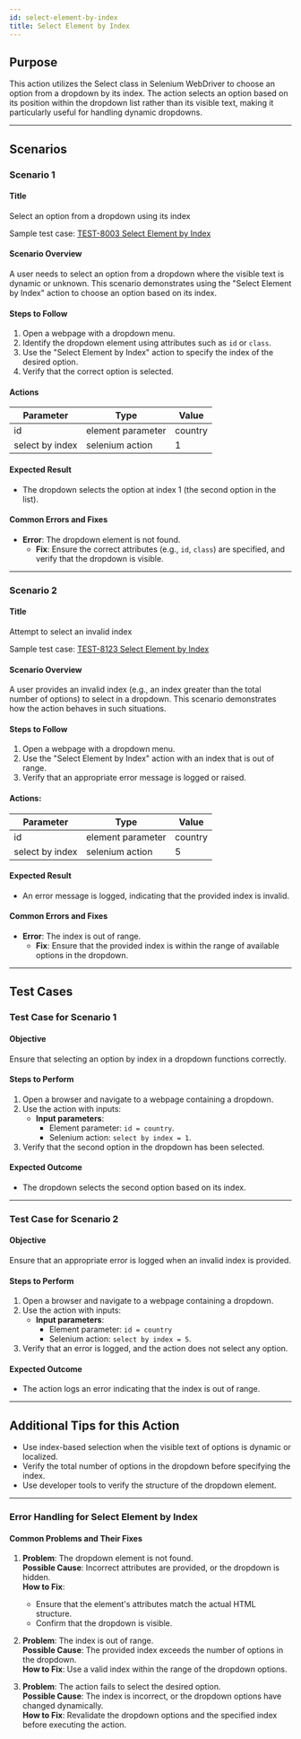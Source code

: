 ```yaml
---
id: select-element-by-index
title: Select Element by Index
---
```


## Purpose
This action utilizes the Select class in Selenium WebDriver to choose an option from a dropdown by its index. The action selects an option based on its position within the dropdown list rather than its visible text, making it particularly useful for handling dynamic dropdowns.

---

## Scenarios

### Scenario 1

#### Title
Select an option from a dropdown using its index  

Sample test case: [TEST-8003 Select Element by Index](https://zeuz.zeuz.ai/Home/ManageTestCases/Edit/TEST-8003/)

#### Scenario Overview
A user needs to select an option from a dropdown where the visible text is dynamic or unknown. This scenario demonstrates using the "Select Element by Index" action to choose an option based on its index.

#### Steps to Follow
1. Open a webpage with a dropdown menu.
2. Identify the dropdown element using attributes such as `id` or `class`.
3. Use the "Select Element by Index" action to specify the index of the desired option.
4. Verify that the correct option is selected.

#### Actions

| Parameter        | Type               | Value     |
|------------------|--------------------|-----------|
| id               | element parameter  | country   |
| select by index  | selenium action    | 1         |

#### Expected Result
- The dropdown selects the option at index 1 (the second option in the list).

#### Common Errors and Fixes
- **Error**: The dropdown element is not found.
  - **Fix**: Ensure the correct attributes (e.g., `id`, `class`) are specified, and verify that the dropdown is visible.

---

### Scenario 2

#### Title
Attempt to select an invalid index  

Sample test case: [TEST-8123 Select Element by Index](https://zeuz.zeuz.ai/Home/ManageTestCases/Edit/TEST-8123/)

#### Scenario Overview
A user provides an invalid index (e.g., an index greater than the total number of options) to select in a dropdown. This scenario demonstrates how the action behaves in such situations.

#### Steps to Follow
1. Open a webpage with a dropdown menu.
2. Use the "Select Element by Index" action with an index that is out of range.
3. Verify that an appropriate error message is logged or raised.

#### Actions:

| Parameter        | Type               | Value    |
|------------------|--------------------|----------|
| id               | element parameter  | country  |
| select by index  | selenium action    | 5        |

#### Expected Result
- An error message is logged, indicating that the provided index is invalid.

#### Common Errors and Fixes
- **Error**: The index is out of range.
  - **Fix**: Ensure that the provided index is within the range of available options in the dropdown.

---

## Test Cases

### Test Case for Scenario 1

#### Objective
Ensure that selecting an option by index in a dropdown functions correctly.

#### Steps to Perform
1. Open a browser and navigate to a webpage containing a dropdown.
2. Use the action with inputs:
   - **Input parameters**:
     - Element parameter: `id = country`.
     - Selenium action: `select by index = 1`.
3. Verify that the second option in the dropdown has been selected.

#### Expected Outcome
- The dropdown selects the second option based on its index.

---

### Test Case for Scenario 2

#### Objective
Ensure that an appropriate error is logged when an invalid index is provided.

#### Steps to Perform
1. Open a browser and navigate to a webpage containing a dropdown.
2. Use the action with inputs:
   - **Input parameters**:
     - Element parameter: `id = country`
     - Selenium action: `select by index = 5`.
3. Verify that an error is logged, and the action does not select any option.

#### Expected Outcome
- The action logs an error indicating that the index is out of range.

---

## Additional Tips for this Action
- Use index-based selection when the visible text of options is dynamic or localized.
- Verify the total number of options in the dropdown before specifying the index.
- Use developer tools to verify the structure of the dropdown element.

---

### Error Handling for Select Element by Index

#### Common Problems and Their Fixes
1. **Problem**: The dropdown element is not found.  
   **Possible Cause**: Incorrect attributes are provided, or the dropdown is hidden.  
   **How to Fix**:  
   - Ensure that the element's attributes match the actual HTML structure.
   - Confirm that the dropdown is visible.

2. **Problem**: The index is out of range.  
   **Possible Cause**: The provided index exceeds the number of options in the dropdown.  
   **How to Fix**: Use a valid index within the range of the dropdown options.

3. **Problem**: The action fails to select the desired option.  
   **Possible Cause**: The index is incorrect, or the dropdown options have changed dynamically.  
   **How to Fix**: Revalidate the dropdown options and the specified index before executing the action.